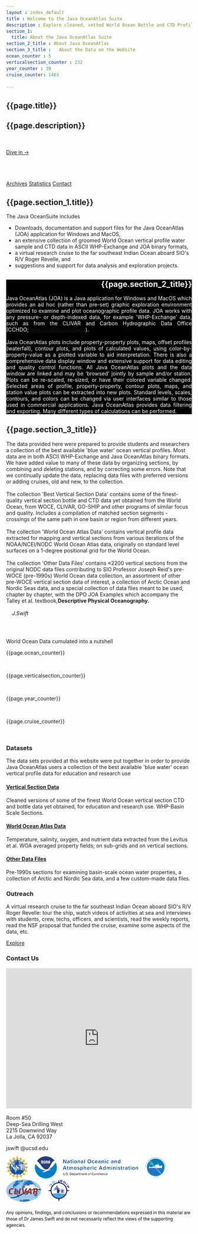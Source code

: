 ```yaml
---
layout : index_default
title : Welcome to the Java OceanAtlas Suite
description : Explore cleaned, vetted World Ocean Bottle and CTD Profile Data
section_1:
  title: About the Java OceanAtlas Suite
section_2_title : About Java OceanAtlas
section_3_title :   About the Data on the Website
ocean_counter : 5
verticalsection_counter : 232
year_counter : 39
cruise_counter: 1463

---
```



<section id="hero">
	<div class="hero-container">
		<h1>{{page.title}}</h1>
		<h2>{{page.description}}</h2>
		<div style="display: inline-block;">
			<br>
			<br> <a href="Data_homepage" class="btn-get-started">Dive in &rarr;</a> </div>
		<br>
		<br>
		<br>
		<br>
		<br>
		<div style="display: inline-block;"> <a href="#call-to-action" class="btn-get-started1">Archives</a> <a href="#facts" class="btn-get-started1">Statistics</a> <a href="#contact" class="btn-get-started1">Contact</a> </div>
	</div>
</section>
<main id="main">
	<section id="about">
		<div class="container">
			<div class="row about-container">
				<div class="col-lg-15 content order-lg-1 order-2">
					<h2 class="title">{{page.section_1.title}}</h2>
					<p> The Java OceanSuite includes
						<ul>
							<li>Downloads, documentation and support files for the Java OceanAtlas (JOA) application for Windows and MacOS,</li>
							<li>an extensive collection of groomed World Ocean vertical profile water sample and CTD data in ASCII WHP-Exchange and JOA binary formats,</li>
							<li>a virtual research cruise to the far southeast Indian Ocean aboard SIO's R/V Roger Revelle, and</li>
							<li>suggestions and support for data analysis and exploration projects.</li>
						</ul>
					</p>
				</div>
			</div>
		</div>
	</section>
	<section id="about" style="background:black">
		<div class="container">
			<div class="row about-container">
				<div class="col-lg-15 content order-lg-1 order-2" style="background:black;color:white;text-align:justify">
					<h2 class="title" style="color:white;text-align:right">{{page.section_2_title}}</h2>
					<p> Java OceanAtlas (JOA) is a Java application for Windows and MacOS which provides an ad hoc (rather than pre-set) graphic exploration environment optimized to examine and plot oceanographic profile data. JOA works with any pressure- or depth-indexed data, for example 'WHP-Exchange' data, such as from the CLIVAR and Carbon Hydrographic Data Office (CCHDO;<a href="https://cchdo.ucsd.edu/">https://cchdo.ucsd.edu</a>).
						<br>
						<br> Java OceanAtlas plots include property-property plots, maps, offset profiles (waterfall), contour plots, and plots of calculated values, using color-by-property-value as a plotted variable to aid interpretation. There is also a comprehensive data display window and extensive support for data editing and quality control functions. All Java OceanAtlas plots and the data window are linked and may be ‘browsed’ jointly by sample and/or station. Plots can be re-scaled, re-sized, or have their colored variable changed. Selected areas of profile, property-property, contour plots, maps, and station value plots can be extracted into new plots. Standard levels, scales, contours, and colors can be changed via user interfaces similar to those used in commercial applications. Java OceanAtlas provides data filtering and exporting. Many different types of calculations can be performed. </p>
				</div>
			</div>
		</div>
	</section>
	<section id="about">
		<div class="container">
			<div class="row about-container">
				<div class="col-lg-15 content order-lg-1 order-2">
					<h2 class="title">{{page.section_3_title}}</h2>
					<p> The data provided here were prepared to provide students and researchers a collection of the best available 'blue water' ocean vertical profiles. Most data are in both ASCII WHP-Exchange and Java OceanAtlas binary formats. We have added value to many of these data by organizing sections, by combining and deleting stations, and by correcting some errors. Note that we continually update the data, replacing data files with preferred versions or adding cruises, old and new, to the collection.
						<br>
						<br> The collection 'Best Vertical Section Data' contains some of the finest-quality vertical section bottle and CTD data yet obtained from the World Ocean, from WOCE, CLIVAR, GO-SHIP and other programs of similar focus and quality. Includes a compilation of matched section segments - crossings of the same path in one basin or region from different years.
						<br>
						<br> The collection 'World Ocean Atlas Data' contains vertical profile data extracted for mapping and vertical sections from various iterations of the NOAA/NCEI/NODC World Ocean Atlas data, originally on standard level surfaces on a 1-degree positional grid for the World Ocean.
						<br>
						<br> The collection 'Other Data Files' contains ≈2200 vertical sections from the original NODC data files contributing to SIO Professor Joseph Reid's pre-WOCE (pre-1990s) World Ocean data collection, an assortment of other pre-WOCE vertical section data of interest, a collection of Arctic Ocean and Nordic Seas data, and a special collection of data files meant to be used, chapter by chapter, with the DPO JOA Examples which accompany the Talley et al. textbook,<b>Descriptive Physical Oceanography.</b>
						<br>
						<br> &nbsp;&nbsp;&nbsp;&nbsp;<i>J.Swift</i> </p>
				</div>
			</div>
		</div>
	</section>
	<section id="facts">
		<div class="container wow fadeIn">
			<div class="section-header">
				<h3 class="section-title"><font color="white">Statistics</font></h3>
				<p class="section-description">World Ocean Data cumulated into a nutshell</p>
			</div>
			<div class="row counters">
				<div class="col-lg-3 col-6 text-center"> <span data-toggle="counter-up">{{page.ocean_counter}}</span>
					<p><font color="white">Oceans</font></p>
				</div>
				<div class="col-lg-3 col-6 text-center"> <span data-toggle="counter-up">{{page.verticalsection_counter}}</span>
					<p><font color="white">Vertical Sections</font></p>
				</div>
				<div class="col-lg-3 col-6 text-center"> <span data-toggle="counter-up">{{page.year_counter}}</span>
					<p><font color="white">Years of Cumulative Data</font></p>
				</div>
				<div class="col-lg-3 col-6 text-center"> <span data-toggle="counter-up">{{page.cruise_counter}}</span>
					<p><font color="white">Cruises</font></p>
				</div>
			</div>
		</div>
	</section>
	<section id="services">
		<div class="container wow fadeIn">
			<div class="section-header">
				<h3 class="section-title">Datasets</h3>
				<p class="section-description">The data sets provided at this website were put together in order to provide Java OceanAtlas users a collection of the best available 'blue water' ocean vertical profile data for education and research use</p>
			</div>
			<div class="row">
				<div class="col-lg-4 col-md-6 wow fadeInUp" data-wow-delay="0.2s">
					<div class="box">
						<h4 class="title"><a href="Data_homepage#call-to-action"><u>Vertical Section Data</u></a></h4>
						<p class="description">Cleaned versions of some of the finest World Ocean vertical section CTD and bottle data yet obtained, for education and research use. WHP-Basin Scale Sections.</p>
					</div>
				</div>
				<div class="col-lg-4 col-md-6 wow fadeInUp" data-wow-delay="0.4s">
					<div class="box">
						<h4 class="title"><a href="Data_homepage#call-to-action1"><u>World Ocean Atlas Data</u></a></h4>
						<p class="description">Temperature, salinity, oxygen, and nutrient data extracted from the Levitus et al. WOA averaged property fields; on sub-grids and on vertical sections.</p>
					</div>
				</div>
				<div class="col-lg-4 col-md-6 wow fadeInUp" data-wow-delay="0.2s">
					<div class="box">
						<h4 class="title"><a href="Data_homepage#call-to-action2"><u>Other Data Files</u></a></h4>
						<p class="description">Pre-1990s sections for examining basin-scale ocean water properties, a collection of Arctic and Nordic Sea data, and a few custom-made data files.</p>
					</div>
				</div>
			</div>
		</div>
	</section>
	<section id="call-to-action">
		<div class="container wow fadeIn">
			<div class="row">
				<div class="col-lg-9 text-center text-lg-left">
					<h3 class="cta-title">Outreach</h3>
					<p class="cta-text">A virtual research cruise to the far southeast Indian Ocean aboard SIO's R/V Roger Revelle: tour the ship, watch videos of activities at sea and interviews with students, crew, techs, officers, and scientists, read the weekly reports, read the NSF proposal that funded the cruise, examine some aspects of the data, etc.</p>
				</div>
				<div class="col-lg-3 cta-btn-container text-center"> <a class="cta-btn align-middle" href="{{'/outreach/virtualcruise/' | relative_url}}">Explore</a> </div>
			</div>
		</div>
	</section>
	<section id="contact">
		<div class="container wow fadeInUp">
			<div class="section-header">
				<h3 class="section-title">Contact Us</h3>
				<p class="section-description"></p>
			</div>
		</div>
		<iframe src="https://www.google.com/maps/embed?pb=!1m18!1m12!1m3!1d3351.1581131516714!2d-117.25382838422442!3d32.867535780944706!2m3!1f0!2f0!3f0!3m2!1i1024!2i768!4f13.1!3m3!1m2!1s0x80dc0754e9b63c47%3A0xf54d1be123616ebe!2sDeep%20Sea%20Drilling%20West%20Building!5e0!3m2!1sen!2sus!4v1589926372098!5m2!1sen!2sus" width="100%" height="380" frameborder="0" style="border:0" allowfullscreen></iframe>
		<div class="container wow fadeInUp mt-5">
			<div class="row justify-content-center">
				<div class="col-lg-3 col-md-4">
					<div class="info">
						<div> <i class="fa fa-map-marker"></i>
							<p>Room #50
								<br>Deep-Sea Drilling West
								<br>2215 Downwind Way
								<br>La Jolla, CA 92037</p>
						</div>
						<div> <i class="fa fa-envelope"></i>
							<p>jswift @ucsd.edu</p>
						</div>
					</div>
				</div>
			</div>
		</div>
	</section>
</main>
<footer id="footer">
	<div class="footer-top">
		<div class="container"> </div>
	</div>
	<div class="container">
		<div class="credits">
			<a href="https://www.nsf.gov/"><img src="assets/images/logo_nsf.svg" alt="NSF logo" height="60" width="60"></a>&emsp;
			<a href="https://www.noaa.gov/"><img src="assets/images/logo_noaa_new.svg" alt="NOAA logo" height="60" width="280"></a>&emsp;
			<a href="https://scripps.ucsd.edu/"><img src="assets/images/logo_sio_color.svg" alt="SIO logo" height="60" width="60"></a>&emsp;
			<a href="http://www.clivar.org/"><img src="assets/images/logo_clivar.svg" alt="CLIVAR logo" height="60" width="95"></a>&emsp;
			<a href="https://www.go-ship.org/"><img src="assets/images/logo_goship.svg" alt="GO-SHIP logo" height="60" width="60"></a>&emsp;
			<br>
			<br> <small style="color:black;">Any opinions, findings, and conclusions or recommendations expressed in this material are those of Dr James Swift and do not necessarily reflect the views of the supporting agencies.</small>
			<br> </div>
	</div>
</footer>
<a href="#" class="back-to-top"><i class="fa fa-chevron-up"></i></a>